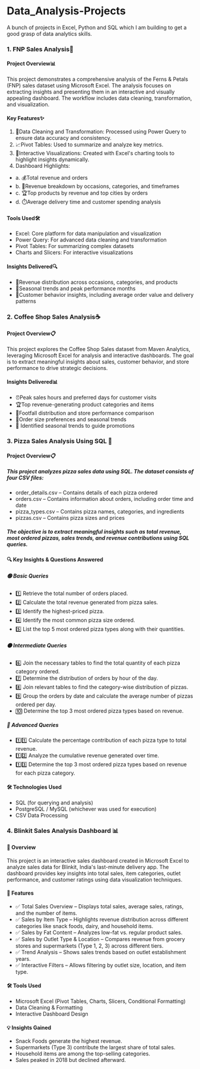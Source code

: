 # Data_Analysis-Projects
A bunch of projects in Excel, Python and SQL which I am building to get a good grasp of data analytics skills.
### 1. FNP Sales Analysis🌼
#### Project Overview📊
This project demonstrates a comprehensive analysis of the Ferns & Petals (FNP) sales dataset using Microsoft Excel. The analysis focuses on extracting insights and presenting them in an interactive and visually appealing dashboard. The workflow includes data cleaning, transformation, and visualization.
#### Key Features✨
1) 🧹Data Cleaning and Transformation: Processed using Power Query to ensure data accuracy and consistency.
2) 📈Pivot Tables: Used to summarize and analyze key metrics.
3) 🎨Interactive Visualizations: Created with Excel's charting tools to highlight insights dynamically.
4) Dashboard Highlights:
- a. 💰Total revenue and orders
- b. 🎉Revenue breakdown by occasions, categories, and timeframes
- c. 🏆Top products by revenue and top cities by orders
- d. ⏱️Average delivery time and customer spending analysis
#### Tools Used🛠️
- Excel: Core platform for data manipulation and visualization
- Power Query: For advanced data cleaning and transformation
- Pivot Tables: For summarizing complex datasets
- Charts and Slicers: For interactive visualizations
#### Insights Delivered🔍
- 🎂Revenue distribution across occasions, categories, and products
- 📆Seasonal trends and peak performance months
- 🛒Customer behavior insights, including average order value and delivery patterns
### 2. Coffee Shop Sales Analysis☕
#### Project Overview📋
This project explores the Coffee Shop Sales dataset from Maven Analytics, leveraging Microsoft Excel for analysis and interactive dashboards. The goal is to extract meaningful insights about sales, customer behavior, and store performance to drive strategic decisions.
#### Insights Delivered📊
- ⏰Peak sales hours and preferred days for customer visits
- 🏆Top revenue-generating product categories and items
- 🏢Footfall distribution and store performance comparison
- 🥤Order size preferences and seasonal trends
- 🌱 Identified seasonal trends to guide promotions
### 3. Pizza Sales Analysis Using SQL 🍕 
#### Project Overview📋
##### This project analyzes pizza sales data using SQL. The dataset consists of four CSV files:
- order_details.csv – Contains details of each pizza ordered
- orders.csv – Contains information about orders, including order time and date
- pizza_types.csv – Contains pizza names, categories, and ingredients
- pizzas.csv – Contains pizza sizes and prices
##### The objective is to extract meaningful insights such as total revenue, most ordered pizzas, sales trends, and revenue contributions using SQL queries.
#### 🔍 Key Insights & Questions Answered
##### 🟢 Basic Queries
- 1️⃣ Retrieve the total number of orders placed.
- 2️⃣ Calculate the total revenue generated from pizza sales.
- 3️⃣ Identify the highest-priced pizza.
- 4️⃣ Identify the most common pizza size ordered.
- 5️⃣ List the top 5 most ordered pizza types along with their quantities.
##### 🟠 Intermediate Queries
- 6️⃣ Join the necessary tables to find the total quantity of each pizza category ordered.
- 7️⃣ Determine the distribution of orders by hour of the day.
- 8️⃣ Join relevant tables to find the category-wise distribution of pizzas.
- 9️⃣ Group the orders by date and calculate the average number of pizzas ordered per day.
- 🔟 Determine the top 3 most ordered pizza types based on revenue.
##### 🔴 Advanced Queries
- 1️⃣1️⃣ Calculate the percentage contribution of each pizza type to total revenue.
- 1️⃣2️⃣ Analyze the cumulative revenue generated over time.
- 1️⃣3️⃣ Determine the top 3 most ordered pizza types based on revenue for each pizza category.
#### 🛠️ Technologies Used
- SQL (for querying and analysis)
- PostgreSQL / MySQL (whichever was used for execution)
- CSV Data Processing
### 4. Blinkit Sales Analysis Dashboard 📊
#### 🚀 Overview
This project is an interactive sales dashboard created in Microsoft Excel to analyze sales data for Blinkit, India's last-minute delivery app. The dashboard provides key insights into total sales, item categories, outlet performance, and customer ratings using data visualization techniques.
#### 🎯 Features
- ✅ Total Sales Overview – Displays total sales, average sales, ratings, and the number of items.
- ✅ Sales by Item Type – Highlights revenue distribution across different categories like snack foods, dairy, and household items.
- ✅ Sales by Fat Content – Analyzes low-fat vs. regular product sales.
- ✅ Sales by Outlet Type & Location – Compares revenue from grocery stores and supermarkets (Type 1, 2, 3) across different tiers.
- ✅ Trend Analysis – Shows sales trends based on outlet establishment years.
- ✅ Interactive Filters – Allows filtering by outlet size, location, and item type.
#### 🛠 Tools Used
- Microsoft Excel (Pivot Tables, Charts, Slicers, Conditional Formatting)
- Data Cleaning & Formatting
- Interactive Dashboard Design
#### 💡 Insights Gained
- Snack Foods generate the highest revenue.
- Supermarkets (Type 3) contribute the largest share of total sales.
- Household items are among the top-selling categories.
- Sales peaked in 2018 but declined afterward.
